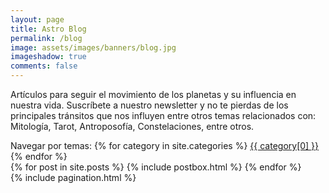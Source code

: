 ```yaml
---
layout: page
title: Astro Blog
permalink: /blog
image: assets/images/banners/blog.jpg
imageshadow: true
comments: false
---
```


Artículos para seguir el movimiento de los planetas y su influencia en nuestra vida. Suscríbete a nuestro newsletter y no te pierdas de los principales tránsitos que nos influyen entre otros temas relacionados con: Mitología, Tarot, Antroposofía, Constelaciones, entre otros.


<div id="categories">
Navegar por temas:
{% for category in site.categories %}
<a class="text-capitalize badge badge-primary text-small" href="{{site.baseurl}}/categories#{{ category[0] | replace: " ","-" }}">{{ category[0] }}</a>
{% endfor %}
</div>
<!-- <a class="smoothscroll badge badge-primary text-capitalize" href="{{site.baseurl}}/tags#{{ tag | replace: " ","-" }}">{{ tag }}</a> -->


<!-- Posts Index
================================================== -->
<div class="blog-grid-container">
    {% for post in site.posts %}
        {% include postbox.html %}
    {% endfor %}
</div>

<!-- Pagination
================================================== -->
<div class="bottompagination">
<span class="navigation" role="navigation">
    {% include pagination.html %}
</span>
</div>
